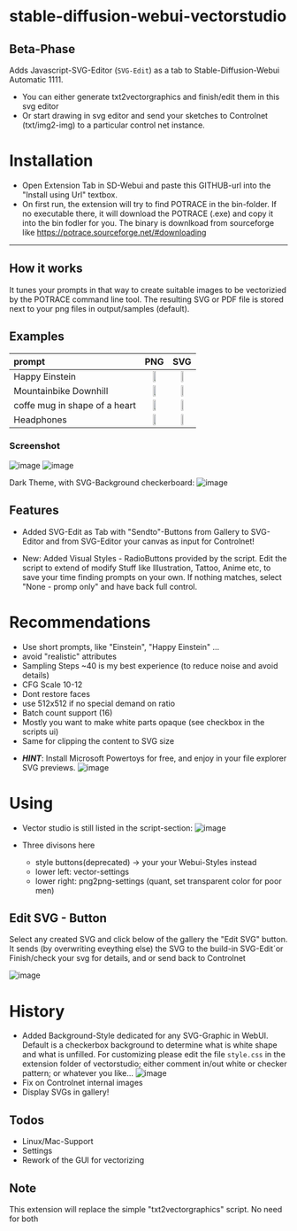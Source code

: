 # stable-diffusion-webui-vectorstudio

## Beta-Phase
Adds  Javascript-SVG-Editor (```SVG-Edit```) as a tab to Stable-Diffusion-Webui Automatic 1111.

* You can either generate txt2vectorgraphics and finish/edit them in this svg editor
* Or start drawing in svg editor and send your sketches to Controlnet (txt/img2-img) to a particular control net instance.

# Installation
* Open Extension Tab in SD-Webui and paste this GITHUB-url into the "Install using Url" textbox.
* On first run, the extension will try to find POTRACE in the bin-folder. If no executable there, it will download the POTRACE (.exe) and copy it into the bin fodler for you.
The binary is downlkoad from sourceforge like https://potrace.sourceforge.net/#downloading

---
## How it works
It tunes your prompts in that way to create suitable images to be vectorizied by the POTRACE command line tool.
The resulting SVG or PDF file is stored next to your png files in output/samples (default).

## Examples

| prompt  |PNG  |SVG |
| :--------  | :-----------------: | :---------------------: |
| Happy Einstein | <img src="https://user-images.githubusercontent.com/7210708/193370360-506eb6b5-4fa7-4b2a-9fec-6430f6d027f5.png" width="40%" /> | <img src="https://user-images.githubusercontent.com/7210708/193370379-2680aa2a-f460-44e7-9c4e-592cf096de71.svg" width=30%/> |
| Mountainbike Downhill | <img src="https://user-images.githubusercontent.com/7210708/193371353-f0f5ff6f-12f7-423b-a481-f9bd119631dd.png" width=40%/> | <img src="https://user-images.githubusercontent.com/7210708/193371585-68dea4ca-6c1a-4d31-965d-c1b5f145bb6f.svg" width=30%/> |
coffe mug in shape of a heart | <img src="https://user-images.githubusercontent.com/7210708/193374299-98379ca1-3106-4ceb-bcd3-fa129e30817a.png" width=40%/> | <img src="https://user-images.githubusercontent.com/7210708/193374525-460395af-9588-476e-bcf6-6a8ad426be8e.svg" width=30%/> |
| Headphones | <img src="https://user-images.githubusercontent.com/7210708/193376238-5c4d4a8f-1f06-4ba4-b780-d2fa2e794eda.png" width=40%/> | <img src="https://user-images.githubusercontent.com/7210708/193376255-80e25271-6313-4bff-a98e-ba3ae48538ca.svg" width=30%/> |


### Screenshot
![image](https://user-images.githubusercontent.com/7210708/221387609-37ca2c3c-3da5-42aa-ad0f-8491c5f862f7.png)
![image](https://user-images.githubusercontent.com/7210708/221387629-1666d116-7213-41af-8b6f-a9ace3fc6083.png)

Dark Theme, with SVG-Background checkerboard:
![image](https://user-images.githubusercontent.com/7210708/227962150-ed6f6c8d-1a36-4524-818e-2a73f875fda0.png)


## Features

* Added SVG-Edit as Tab with "Sendto"-Buttons from Gallery to SVG-Editor and from SVG-Editor your canvas as input for Controlnet!

* New: Added Visual Styles - RadioButtons provided by the script. Edit the script to extend of modify 
Stuff like Illustration, Tattoo, Anime etc, to save your time finding prompts on your own.
If nothing matches, select "None - promp only" and have back full control.

# Recommendations
- Use short prompts, like "Einstein", "Happy Einstein" ...
- avoid "realistic" attributes
- Sampling Steps ~40 is my best experience (to reduce noise and avoid details)
- CFG Scale 10-12
- Dont restore faces
- use 512x512 if no special demand on ratio
- Batch count support (16)
- Mostly you want to make white parts opaque (see checkbox in the scripts ui)
- Same for clipping the content to SVG size

* ***HINT***: Install Microsoft Powertoys for free, and enjoy in your file explorer SVG previews.
![image](https://user-images.githubusercontent.com/7210708/195476107-3a2d799f-306e-46c8-ad3c-75a44fbcfdb8.png)

# Using
* Vector studio is still listed in the script-section:
![image](https://user-images.githubusercontent.com/7210708/227960089-8166212d-c63c-4121-8598-8c23f4a2e527.png)

* Three divisons here
  * style buttons(deprecated) -> your your Webui-Styles instead 
  * lower left: vector-settings
  * lower right: png2png-settings (quant, set transparent color for poor men)

## Edit SVG - Button
Select any created SVG and click below of the gallery the "Edit SVG" button.
It sends (by overwriting eveything else) the SVG to the build-in SVG-Edit´or
Finish/check your svg for details, and or send back to Controlnet

![image](https://user-images.githubusercontent.com/7210708/227963114-19d0ac2e-3c76-4b23-b0bd-8203b8013c9c.png)


# History
* Added Background-Style dedicated for any SVG-Graphic in WebUI. 
Default is a checkerbox background to determine what is white shape and what is unfilled.
For customizing please edit the file ```style.css``` in the extension folder of vectorstudio; either comment in/out white or checker pattern; or whatever you like...
![image](https://user-images.githubusercontent.com/7210708/227958543-b7b7564b-60e4-4307-b00d-b6ce94cd3385.png)
* Fix on Controlnet internal images
* Display SVGs in gallery!

## Todos
* Linux/Mac-Support
* Settings
* Rework of the GUI for vectorizing

## Note
This extension will replace the simple "txt2vectorgraphics" script. No need for both



